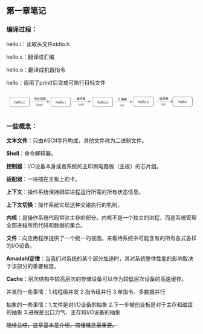 ## 第一章笔记


### 编译过程：

hello.i：读取头文件stdio.h

hello.s：翻译成汇编

hello.o：翻译成机器指令

hello：调用了printf后变成可执行目标文件

<img src="./clipboard.png" width="700">

### 一些概念：

**文本文件**：只由ASCII字符构成，其他文件称为二进制文件。

**Shell**：命令解释器。

**控制器**：I/O设备本身或者系统的主印刷电路版（主板）的芯片组。

**适配器**：一块插在主板上的卡。

**上下文**：操作系统保持跟踪进程运行所需的所有状态信息。

**上下文切换**：操作系统实现这种交错执行的机制。

**内核**：是操作系统代码常驻主存的部分。内核不是一个独立的进程，而是系统管理全部进程所用代码和数据的集合。

**文件**：向应用程序提供了一个统一的视图，来看待系统中可能含有的所有各式各样的I/O设备。

**Amadahl定律**：当我们对系统的某个部分加速时，其对系统整体性能的影响取决于该部分的重要程度。

**Cache**：层次结构中较高层次的存储设备可以作为较低层次设备的高速缓存。


并发的一些事情：1.线程级并发 2.指令级并行 3.单指令、多数据并行

抽象的一些事情：1.文件是对I/O设备的抽象 2.下一步被创业板是对于主存和磁盘的抽象 3.进程是出口力气、主存和I/O设备的抽象


~~随缘总结，这章基本是介绍，搞懂概念最重要。~~
